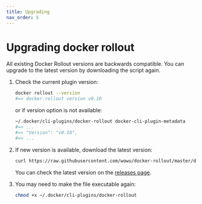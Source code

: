 ```yaml
---
title: Upgrading
nav_order: 5
---
```


# Upgrading docker rollout

All existing Docker Rollout versions are backwards compatible. You can upgrade to the latest version by downloading the script again.

1. Check the current plugin version:

   ```bash
   docker rollout --version
   #=> docker-rollout version v0.10
   ```

   or if version option is not available:

   ```bash
   ~/.docker/cli-plugins/docker-rollout docker-cli-plugin-metadata
   #=> ...
   #=> "Version": "v0.10",
   #=> ...
   ```

2. If new version is available, download the latest version:

   ```bash
   curl https://raw.githubusercontent.com/wowu/docker-rollout/master/docker-rollout -o ~/.docker/cli-plugins/docker-rollout
   ```

   You can check the latest version on the [releases page](https://github.com/wowu/docker-rollout/releases).

3. You may need to make the file executable again:

   ```bash
   chmod +x ~/.docker/cli-plugins/docker-rollout
   ```
